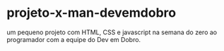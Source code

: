 # projeto-x-man-devemdobro

um pequeno projeto com HTML, CSS e javascript na semana do zero ao programador com a equipe do Dev em Dobro.
